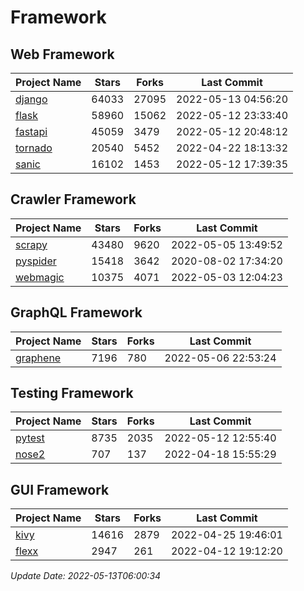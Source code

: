 # Framework

## Web Framework
| Project Name | Stars | Forks | Last Commit |
| ------------ | ----- | ----- | ----------- |
| [django](https://github.com/django/django) | 64033 | 27095 | 2022-05-13 04:56:20 |
| [flask](https://github.com/pallets/flask) | 58960 | 15062 | 2022-05-12 23:33:40 |
| [fastapi](https://github.com/tiangolo/fastapi) | 45059 | 3479 | 2022-05-12 20:48:12 |
| [tornado](https://github.com/tornadoweb/tornado) | 20540 | 5452 | 2022-04-22 18:13:32 |
| [sanic](https://github.com/sanic-org/sanic) | 16102 | 1453 | 2022-05-12 17:39:35 |

## Crawler Framework
| Project Name | Stars | Forks | Last Commit |
| ------------ | ----- | ----- | ----------- |
| [scrapy](https://github.com/scrapy/scrapy) | 43480 | 9620 | 2022-05-05 13:49:52 |
| [pyspider](https://github.com/binux/pyspider) | 15418 | 3642 | 2020-08-02 17:34:20 |
| [webmagic](https://github.com/code4craft/webmagic) | 10375 | 4071 | 2022-05-03 12:04:23 |

## GraphQL Framework
| Project Name | Stars | Forks | Last Commit |
| ------------ | ----- | ----- | ----------- |
| [graphene](https://github.com/graphql-python/graphene) | 7196 | 780 | 2022-05-06 22:53:24 |

## Testing Framework
| Project Name | Stars | Forks | Last Commit |
| ------------ | ----- | ----- | ----------- |
| [pytest](https://github.com/pytest-dev/pytest) | 8735 | 2035 | 2022-05-12 12:55:40 |
| [nose2](https://github.com/nose-devs/nose2) | 707 | 137 | 2022-04-18 15:55:29 |

## GUI Framework
| Project Name | Stars | Forks | Last Commit |
| ------------ | ----- | ----- | ----------- |
| [kivy](https://github.com/kivy/kivy) | 14616 | 2879 | 2022-04-25 19:46:01 |
| [flexx](https://github.com/flexxui/flexx) | 2947 | 261 | 2022-04-12 19:12:20 |

*Update Date: 2022-05-13T06:00:34*